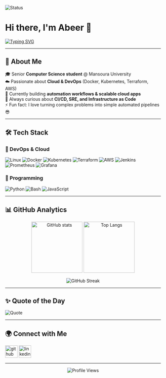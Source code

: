 ![Status](https://img.shields.io/badge/Status-Building%20awesome%20things-success?style=flat-square&logo=github)

# Hi there, I'm Abeer 👋  
[![Typing SVG](https://readme-typing-svg.herokuapp.com?size=28&duration=4000&color=F39C12&center=true&vCenter=true&width=600&lines=DevOps+Engineer;Cloud+Enthusiast;Open+Source+Contributor;Always+Learning+New+Things)](https://git.io/typing-svg)

---

## 🚀 About Me  
🎓 Senior **Computer Science student** @ Mansoura University  
☁️ Passionate about **Cloud & DevOps** (Docker, Kubernetes, Terraform, AWS)  
🔭 Currently building **automation workflows & scalable cloud apps**  
🌱 Always curious about **CI/CD, SRE, and Infrastructure as Code**  
⚡ Fun fact: I love turning complex problems into simple automated pipelines 😎  

---

## 🛠 Tech Stack

### 🔹 DevOps & Cloud  
![Linux](https://img.shields.io/badge/Linux-FCC624?style=for-the-badge&logo=linux&logoColor=black)
![Docker](https://img.shields.io/badge/Docker-2496ED?style=for-the-badge&logo=docker&logoColor=white)
![Kubernetes](https://img.shields.io/badge/Kubernetes-326CE5?style=for-the-badge&logo=kubernetes&logoColor=white)
![Terraform](https://img.shields.io/badge/Terraform-7B42BC?style=for-the-badge&logo=terraform&logoColor=white)
![AWS](https://img.shields.io/badge/AWS-232F3E?style=for-the-badge&logo=amazonaws&logoColor=FF9900)
![Jenkins](https://img.shields.io/badge/Jenkins-D24939?style=for-the-badge&logo=jenkins&logoColor=white)
![Prometheus](https://img.shields.io/badge/Prometheus-E6522C?style=for-the-badge&logo=prometheus&logoColor=white)
![Grafana](https://img.shields.io/badge/Grafana-F46800?style=for-the-badge&logo=grafana&logoColor=white)

### 🔹 Programming  
![Python](https://img.shields.io/badge/Python-3776AB?style=for-the-badge&logo=python&logoColor=white)
![Bash](https://img.shields.io/badge/Bash-4EAA25?style=for-the-badge&logo=gnubash&logoColor=white)
![JavaScript](https://img.shields.io/badge/JavaScript-F7DF1E?style=for-the-badge&logo=javascript&logoColor=black)

---

## 📊 GitHub Analytics  

<p align="center">
  <img src="https://github-readme-stats.vercel.app/api?username=abeerseada&show_icons=true&theme=radical" alt="GitHub stats" height="165"/>
  <img src="https://github-readme-stats.vercel.app/api/top-langs/?username=abeerseada&layout=compact&theme=radical" alt="Top Langs" height="165"/>
</p>

<p align="center">
  <img src="https://github-readme-streak-stats.herokuapp.com/?user=abeerseada&theme=radical" alt="GitHub Streak" />
</p>

---

## ✨ Quote of the Day  
![Quote](https://quotes-github-readme.vercel.app/api?type=vertical&theme=tokyonight)

---

## 🌍 Connect with Me  
[<img src="https://cdn.jsdelivr.net/npm/simple-icons@3.0.1/icons/github.svg" alt="github" height="40">](https://github.com/abeerseada)
[<img src="https://cdn.jsdelivr.net/npm/simple-icons@3.0.1/icons/linkedin.svg" alt="linkedin" height="40">](https://www.linkedin.com/in/abeer-abd-elhameed/)  

---

<p align="center">  
  <img src="https://komarev.com/ghpvc/?username=abeerseada&label=Profile%20Views&color=blue&style=flat" alt="Profile Views"/>  
</p>

